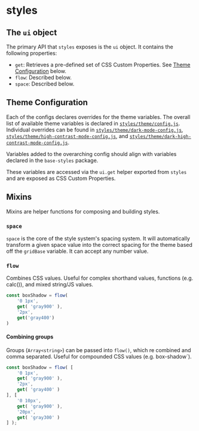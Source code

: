 # styles

## The `ui` object

The primary API that `styles` exposes is the `ui` object. It contains the following properties:

- `get`: Retrieves a pre-defined set of CSS Custom Properties. See [Theme Configuration](#theme-configuration) below.
- `flow`: Described below.
- `space`: Described below.

## Theme Configuration

Each of the configs declares overrides for the theme variables. The overall list of available theme variables is declared in [`styles/theme/config.js`](./theme/config.js). Individual overrides can be found in [`styles/theme/dark-mode-config.js`](./theme/dark-mode-config.js), [`styles/theme/high-contrast-mode-config.js`](./theme/high-contrast-mode-config.js), and [`styles/theme/dark-high-contrast-mode-config.js`](./theme/dark-high-contrast-mode-config.js).

Variables added to the overarching config should align with variables declared in the `base-styles` package.

These variables are accessed via the `ui.get` helper exported from `styles` and are exposed as CSS Custom Properties.
## Mixins

Mixins are helper functions for composing and building styles.

### `space`

`space` is the core of the style system's spacing system. It will automatically transform a given space value into the correct spacing for the theme based off the `gridBase` variable. It can accept any number value.

### `flow`

Combines CSS values. Useful for complex shorthand values,  functions (e.g. calc()), and mixed string/JS values.


```js
const boxShadow = flow(
	'0 1px',
	get( 'gray900' ),
	'2px',
	get('gray400')
)
```

#### Combining groups

Groups (`Array<string>`) can be passed into `flow()`, which re combined and comma separated. Useful for compounded CSS values (e.g. box-shadow`).

```js
const boxShadow = flow( [
	'0 1px',
	get( 'gray900' ),
	'2px',
	get( 'gray400' )
], [
	'0 10px',
	get( 'gray900' ),
	'20px',
	get( 'gray300' )
] );
```
